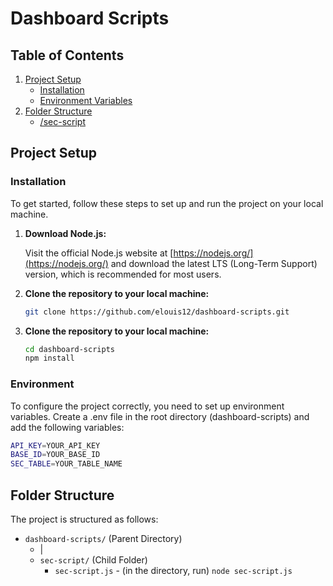 # Dashboard Scripts

## Table of Contents

1. [Project Setup](#project-setup)
    - [Installation](#installation)
    - [Environment Variables](#environment-variables)
2. [Folder Structure](#folder-structure)
   - [/sec-script](#sec-script)

## Project Setup

### Installation

To get started, follow these steps to set up and run the project on your local machine.

1. **Download Node.js:**

   Visit the official Node.js website at [https://nodejs.org/](https://nodejs.org/) and download the latest LTS (Long-Term Support) version, which is recommended for most users.


2. **Clone the repository to your local machine:**

   ```bash
   git clone https://github.com/elouis12/dashboard-scripts.git
    ```

3. **Clone the repository to your local machine:**

   ```bash
   cd dashboard-scripts
   npm install
   ```

### Environment

To configure the project correctly, you need to set up environment variables. Create a .env file in the root directory (dashboard-scripts) and add the following variables:

```bash
API_KEY=YOUR_API_KEY
BASE_ID=YOUR_BASE_ID
SEC_TABLE=YOUR_TABLE_NAME
```

## Folder Structure

The project is structured as follows:

- `dashboard-scripts/` (Parent Directory)
  - |
   - `sec-script/` (Child Folder)
      - `sec-script.js` - (in the directory, run) ```node sec-script.js```

